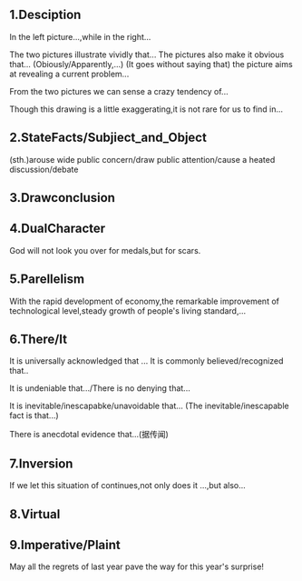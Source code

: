 ## 1.Desciption

In the left picture...,while in the right...

The two pictures illustrate vividly that...
The pictures also make it obvious that...
(Obiously/Apparently,...)
(It goes without saying that) the picture aims at revealing a current problem...

From the two pictures we can sense a crazy tendency of...

Though this drawing is a little exaggerating,it is not rare for us to find in...

## 2.StateFacts/Subjiect_and_Object

(sth.)arouse wide public concern/draw public attention/cause a heated discussion/debate

## 3.Drawconclusion

## 4.DualCharacter

God will not look you over for medals,but for scars.

## 5.Parellelism

With the rapid development of economy,the remarkable improvement of technological level,steady growth of people's living standard,...

## 6.There/It

It is universally acknowledged that ...
It is commonly believed/recognized that..

It is undeniable that.../There is no denying that...

It is inevitable/inescapabke/unavoidable that...
(The inevitable/inescapable fact is that...)

There is anecdotal evidence that...(据传闻)

## 7.Inversion

If we let this situation of continues,not only does it ...,but also...

## 8.Virtual

## 9.Imperative/Plaint

May all the regrets of last year pave the way for this year's surprise! 